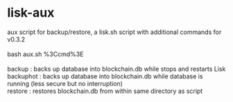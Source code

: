 # lisk-aux
aux script for backup/restore, a lisk.sh script with additional commands for v0.3.2</br>
</br>
bash aux.sh %3Ccmd%3E</br>
</br>
backup : backs up database into blockchain.db while stops and restarts Lisk</br>
backuphot : backs up database into blockchain.db while database is running (less secure but no interruption)</br>
restore : restores blockchain.db from within same directory as script</br>
